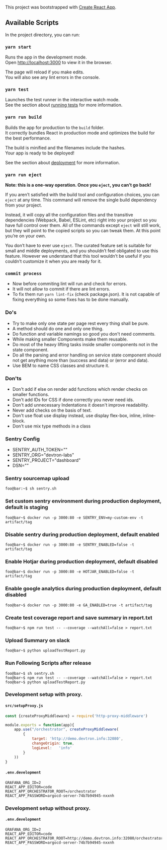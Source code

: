This project was bootstrapped with [Create React App](https://github.com/facebook/create-react-app).

## Available Scripts

In the project directory, you can run:

### `yarn start`

Runs the app in the development mode.<br>
Open [http://localhost:3000](http://localhost:3000) to view it in the browser.

The page will reload if you make edits.<br>
You will also see any lint errors in the console.

### `yarn test`

Launches the test runner in the interactive watch mode.<br>
See the section about [running tests](https://facebook.github.io/create-react-app/docs/running-tests) for more information.

### `yarn run build`

Builds the app for production to the `build` folder.<br>
It correctly bundles React in production mode and optimizes the build for the best performance.

The build is minified and the filenames include the hashes.<br>
Your app is ready to be deployed!

See the section about [deployment](https://facebook.github.io/create-react-app/docs/deployment) for more information.

### `yarn run eject`

**Note: this is a one-way operation. Once you `eject`, you can’t go back!**

If you aren’t satisfied with the build tool and configuration choices, you can `eject` at any time. This command will remove the single build dependency from your project.

Instead, it will copy all the configuration files and the transitive dependencies (Webpack, Babel, ESLint, etc) right into your project so you have full control over them. All of the commands except `eject` will still work, but they will point to the copied scripts so you can tweak them. At this point you’re on your own.

You don’t have to ever use `eject`. The curated feature set is suitable for small and middle deployments, and you shouldn’t feel obligated to use this feature. However we understand that this tool wouldn’t be useful if you couldn’t customize it when you are ready for it.

### `commit process`
- Now before commiting lint will run and check for errors.
- It will not allow to commit if there are lint errors.
- To fix them run `yarn lint-fix` (check package.json). It is not capable of fixing everything so some fixes has to be done manually.

### Do's
- Try to make only one state per page rest every thing shall be pure.
- A method should do one and only one thing.
- Do function and variable namings so good you don't need comments.
- While making smaller Components make them reusable.
- Do most of the heavy lifting tasks inside smaller components not in the state component.
- Do all the parsing and error handling on service state component should not get anything more than (success and data) or (error and data).
- Use BEM to name CSS classes and structure it.


### Don'ts
- Don't add if else on render add functions which render checks on smaller functions.
- Don't add IDs for CSS if done correctly you never need ids.
- Don't add unnecessary Indentations it doesn't improve readability.
- Never add checks on the basis of text.
- Don't use float use display instead, use display flex-box, inline, inline-block.
- Don't use mix type methods in a class

### Sentry Config
- SENTRY_AUTH_TOKEN=""
- SENTRY_ORG="devtron-labs"
- SENTRY_PROJECT="dashboard"
- DSN=""

### Sentry sourcemap upload
```console
foo@bar:~$ sh sentry.sh
```

### Set custom sentry environment during production deployment, default is staging
```console
foo@bar~$ docker run -p 3000:80 -e SENTRY_ENV=my-custom-env -t artifact/tag
```

### Disable sentry during production deployment, default enabled
```console
foo@bar~$ docker run -p 3000:80 -e SENTRY_ENABLED=false -t artifact/tag
```

### Enable Hotjar during production deployment, default disabled
```console
foo@bar~$ docker run -p 3000:80 -e HOTJAR_ENABLED=false -t artifact/tag
```

### Enable google analytics during production deployment, default disabled
```console
foo@bar~$ docker run -p 3000:80 -e GA_ENABLED=true -t artifact/tag
```

### Create test coverage report and save summary in report.txt
```console
foo@bar~$ npm run test -- --coverage --watchAll=false > report.txt
```

### Upload Summary on slack
```console
foo@bar~$ python uploadTestReport.py
```

### Run Following Scripts after release
```console
foo@bar~$ sh sentry.sh
foo@bar~$ npm run test -- --coverage --watchAll=false > report.txt
foo@bar~$ python uploadTestReport.py
```

### Development setup with proxy.

#### **`src/setupProxy.js`**
``` js
const {createProxyMiddleware} = require('http-proxy-middleware')

module.exports = function(app){
    app.use("/orchestrator", createProxyMiddleware(
        { 
            target: 'http://demo.devtron.info:32080',
            changeOrigin: true,
            logLevel:   'info'
        }
    )) 
}
```
#### **`.env.development`**
```console
GRAFANA_ORG_ID=2
REACT_APP_EDITOR=code
REACT_APP_ORCHESTRATOR_ROOT=/orchestrator
REACT_APP_PASSWORD=argocd-server-74b7b94945-nxxnh
```

### Development setup without proxy. 
#### **`.env.development`**
```console
GRAFANA_ORG_ID=2
REACT_APP_EDITOR=code
REACT_APP_ORCHESTRATOR_ROOT=http://demo.devtron.info:32080/orchestrator
REACT_APP_PASSWORD=argocd-server-74b7b94945-nxxnh
```
